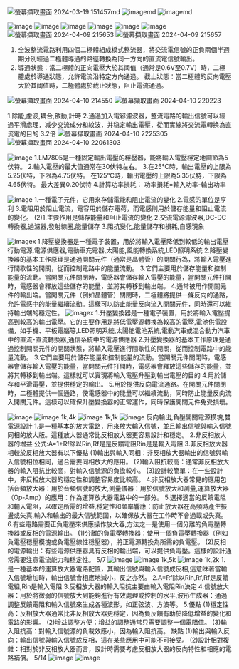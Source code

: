 ![螢幕擷取畫面 2024-03-19 151457](https://github.com/gift41/EC2024-work/assets/162283603/8c963884-66d0-486c-891b-d6c61ed0e645)md
![image](https://github.com/gift41/EC2024-work/assets/162283603/8090b049-be97-464c-9101-6fab8c03d8ba)md
![image](https://github.com/gift41/EC2024-work/assets/162283603/01e9fd4f-6e5f-4c5a-9169-5dd93cfb42bc)md

![image](https://github.com/gift41/EC2024-work/assets/162283603/612c2698-57c7-40df-84e9-6386ae3ca774)
![image](https://github.com/gift41/EC2024-work/assets/162283603/062bbdc8-0fbc-41ed-8b05-0d07a0598ef9)
![image](https://github.com/gift41/EC2024-work/assets/162283603/2c97c68d-62d1-474e-a7ee-d18073f2053c)
![image](https://github.com/gift41/EC2024-work/assets/162283603/be36c787-f086-4cd7-9f29-11284fb6af1b)
![image](https://github.com/gift41/EC2024-work/assets/162283603/3c528e29-1a37-4bce-91fe-a8b3174e1c3a)
![image](https://github.com/gift41/EC2024-work/assets/162283603/dc2669dd-a1ca-4ea2-ace8-45ca52020c0d)
![螢幕擷取畫面 2024-04-09 215653](https://github.com/gift41/EC2024-work/assets/162283603/5178f47b-acf6-4815-b942-dc3128a0bb77)
![螢幕擷取畫面 2024-04-09 215657](https://github.com/gift41/EC2024-work/assets/162283603/c1c4cf24-0f3f-4571-b7a0-71f7c5577c2b)

1. 全波整流電路利用四個二極體組成橋式整流器，將交流電信號的正負兩個半週期分別經過二極體導通的路徑轉換為同一方向的直流電信號輸出。 
2. 導通狀態：當二極體的正向電壓大於其阈值（通常是0.6V至0.7V）時，二極體處於導通狀態，允許電流沿特定方向通過。 
   截止狀態：當二極體的反向電壓大於其阈值時，二極體處於截止狀態，阻止電流通過。 

![螢幕擷取畫面 2024-04-10 214550](https://github.com/gift41/EC2024-work/assets/162283603/b9d32826-2747-47bb-ac70-231fcafe08d3)
![螢幕擷取畫面 2024-04-10 220223](https://github.com/gift41/EC2024-work/assets/162283603/6099f8df-0c0c-4235-b54e-b184aaa01483)

1.除能,慮波,耦合,啟動,計時 
2.通過加入電容濾波器，整流電路的輸出信號可以經過平滑處理，减少交流成分和紋波，并稳定輸出電壓，從而實線將交流電轉换為直流電的目的 
3.2倍 
![螢幕擷取畫面 2024-04-10 2225305](https://github.com/gift41/EC2024-work/assets/162283603/8c349700-7d4f-452b-9fff-cc3101e711b8)
![螢幕擷取畫面 2024-04-10 22061303](https://github.com/gift41/EC2024-work/assets/162283603/1c0ed7f8-84d9-4e62-bae9-fa673c9ae931)

![image](https://github.com/gift41/EC2024-work/assets/162283603/89aae8bd-5b3e-41db-8510-f4d1185e6948)
1.LM7805是一種固定輸出電壓的穩壓器，能將輸入電壓穩定地調節為5伏特。
2.輸入電壓的最大值通常在30伏特左右。
3.在25°C時，輸出電壓的上限為5.25伏特，下限為4.75伏特。
 在125°C時，輸出電壓的上限為5.35伏特，下限為4.65伏特。
 最大差異0.20伏特
 4.計算功率損耗：
功率損耗=輸入功率-輸出功率

![image](https://github.com/gift41/EC2024-work/assets/162283603/55871ac6-31e1-435d-8586-e7bc846184cd)
1.一種電子元件，它用來存儲電能和阻止電流的變化
2.電感的單位是亨利
3.電阻用於阻止電流，電容用於儲存電荷，而電感則用於儲存能量和阻止電流的變化。
(2)1.主要作用是儲存能量和阻止電流的變化
2.交流電源濾波器,DC-DC轉換器,過濾器,發射線圈,能量儲存
3.阻抗變化,能量儲存和損耗,自感現象

![image](https://github.com/gift41/EC2024-work/assets/162283603/c37618ee-233c-4df9-869d-f4f3188c4c4e)x
1.降壓變換器是一種電子裝置，用於將輸入電壓降低到較低的輸出電壓  行動電源,電源供應器,電動車充電器,太陽能,風能轉換系統,LED照明系統
2.降壓變換器的基本工作原理是通過開關元件（通常是晶體管）的開關行為，將輸入電壓進行間歇性的開關，從而控制電路中的能量流動。
3.它們主要用於儲存能量和控制能量的流動。當開關元件關閉時，電感器會儲存輸入電壓的能量，當開關元件打開時，電感器會釋放這些儲存的能量，並將其轉移到輸出端。
4.通常被用作開關元件的輸出端。當開關元件（例如晶體管）關閉時，二極體將提供一條反向的通路，允許電感中的能量繼續流動。這樣可以防止能量反向流入開關元件，同時還可以維持輸出端的穩定性。
![image](https://github.com/gift41/EC2024-work/assets/162283603/6a141491-21e2-4ca5-a090-af72c1fedf18)x
1.升壓變換器是一種電子裝置，用於將輸入電壓提高到較高的輸出電壓。它的主要作用是將低電壓源轉換為較高的電壓,電池供電設備，如手機、平板電腦等,LED照明系統,太陽能電池系統,電動汽車或混合動力汽車中的直流-直流轉換器,通信系統中的電源供應器
2.升壓變換器的基本工作原理是通過控制開關元件的開關狀態，將輸入電壓進行間歇性的開關，從而控制電路中的能量流動。
3.它們主要用於儲存能量和控制能量的流動。當開關元件關閉時，電感器會儲存輸入電壓的能量，當開關元件打開時，電感器會釋放這些儲存的能量，並將其轉移到輸出端。這樣就可以實現將輸入電壓升壓到輸出電壓的目的
4.用於儲存和平滑電壓，並提供穩定的輸出。
5.用於提供反向電流通路。在開關元件關閉時，二極體提供一個通路，使電感器中的能量可以繼續流動，同時防止能量反向流入開關元件。這樣可以確保升壓變換器的正常運作，同時保護開關元件免受損壞。

![image](https://github.com/gift41/EC2024-work/assets/162283603/b5049137-5406-47c2-a565-114c5a9ed97e)
![image](https://github.com/gift41/EC2024-work/assets/162283603/bd8556d8-c0a7-4c4d-8f9b-79599740e105)
1k,4k
![image](https://github.com/gift41/EC2024-work/assets/162283603/6f4cc6f6-e37a-4ffc-a560-85fa3c373d3f)
1k,1k
![image](https://github.com/gift41/EC2024-work/assets/162283603/5a874475-65ff-449d-86c7-a26bfbe5b99c)
反向輸出,負壓開關電源模塊,雙電源設計
1.是一種基本的放大電路，用來放大輸入信號，並且輸出信號與輸入信號同相的放大版。這種放大器通常比反相放大器更容易設計和穩定。
2.非反相放大器的增益 公式:A=1+Rf除以Rin,Rf是是反饋電阻Rin是是輸入電阻
3.非反相放大器相較於反相放大器有以下優點
(1)輸出與輸入同相：非反相放大器輸出的信號與輸入信號相位相同，適合需要同相放大的應用。
(2)輸入阻抗較高：通常非反相放大器的輸入阻抗比較高，對輸入信號源的負擔較小。
(3)設計較簡單：在一些設計中，非反相放大器的穩定性和調整容易度比較高。
4.非反相放大器常見的應用包括音頻放大器：用於音頻信號的放大,測量儀器：用於信號放大和測量,運算放大器（Op-Amp）的應用：作為運算放大器電路中的一部分。
5.選擇適當的反饋電阻和輸入電阻，以確定所需的增益,穩定性和頻率響應：防止放大器在高頻時產生振盪或失真,輸入和輸出的最大信號範圍，以確保放大器在工作時不會過載或失真。
6.有些電路需要正負電壓來供應操作放大器,方法之一是使用一個分離的負電壓轉換器或反相的電源輸出。
(1)分離的負電壓轉換器：使用一個負電壓轉換器（例如負電壓穩壓模塊或負電壓線性穩壓器），將正電源轉換為所需的負電壓。
(2)反相的電源輸出：有些電源供應器具有反相的輸出端，可以提供負電壓。這樣的設計通常需要注意電流能力和穩定性。
5/7
![image](https://github.com/gift41/EC2024-work/assets/162283603/4030c652-b47b-46d3-95fd-3fb11f905de3)
![image](https://github.com/gift41/EC2024-work/assets/162283603/ce4e49dc-39c9-467e-9da0-47b012089842)
1k,5k
![image](https://github.com/gift41/EC2024-work/assets/162283603/85591265-3ff7-4f4f-8843-60db8ed183ba)
1k,2k
1.是一種基本的運算放大器電路配置，其輸出信號與輸入信號成反相,這意味著當輸入信號增加時，輸出信號會相應地減小，反之亦然。
2.A=Rf除以Rin,Rf,Rf是反饋電組,Rin是輸入電阻
3.反相放大器的輸入阻抗主要由輸入電阻Rin決定
4.信號放大器：用於將微弱的信號放大到能夠進行有效處理或控制的水平,波形生成器：通過調整反饋電阻和輸入信號來生成各種波形，如正弦波、方波等。
5.優點
(1)穩定性高：反相放大器通常比非反相放大器更穩定，因為負反饋有助於降低增益的變化和電路的影響。
(2)增益調整方便：增益的調整通常只需要調整一個電阻值。
(3)輸入阻抗高：對輸入信號源的負載效應小，因為輸入阻抗高。
缺點
(1)輸出與輸入反向：輸出信號與輸入信號成反相，這在某些應用中可能不可接受。
(2)設計相對複雜：相對於非反相放大器而言，設計時需要考慮反相放大器的反向特性和相應的電路補償。
5/14
![image](https://github.com/gift41/EC2024-work/assets/162283603/6e477fb0-5b80-4e30-9444-d7ff9e85ccda)
![image](https://github.com/gift41/EC2024-work/assets/162283603/043512cd-f51f-4c25-9ff4-1beadf972487)
